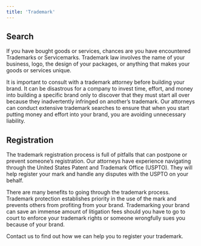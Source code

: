 ```yaml
---
title: 'Trademark'
---
```


## Search

If you have bought goods or services, chances are you have encountered Trademarks or Servicemarks. Trademark law involves the name of your business, logo, the design of your packages, or anything that makes your goods or services unique.

It is important to consult with a trademark attorney before building your brand. It can be disastrous for a company to invest time, effort, and money into building a specific brand only to discover that they must start all over because they inadvertently infringed on another’s trademark. Our attorneys can conduct extensive trademark searches to ensure that when you start putting money and effort into your brand, you are avoiding unnecessary liability.

## Registration

The trademark registration process is full of pitfalls that can postpone or prevent someone’s registration. Our attorneys have experience navigating through the United States Patent and Trademark Office (USPTO). They will help register your mark and handle any disputes with the USPTO on your behalf.

There are many benefits to going through the trademark process. Trademark protection establishes priority in the use of the mark and prevents others from profiting from your brand. Trademarking your brand can save an immense amount of litigation fees should you have to go to court to enforce your trademark rights or someone wrongfully sues you because of your brand.

Contact us to find out how we can help you to register your trademark.
